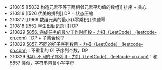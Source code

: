 - 210815 [[5832 构造元素不等于两相邻元素平均值的数组]] 排序 + 贪心
- 210816 [[526 优美的排列]] DP + 状态压缩
- 210817 [[1969 数组元素的最小非零乘积]] 快速幂
- 210818 [[552 学生出勤记录 II]] DP
- 210829  [5856. 完成任务的最少工作时间段 - 力扣（LeetCode） (leetcode-cn.com)](https://leetcode-cn.com/problems/minimum-number-of-work-sessions-to-finish-the-tasks/)：DP + 子集合枚举
- 210829 [5857. 不同的好子序列数目 - 力扣（LeetCode） (leetcode-cn.com)](https://leetcode-cn.com/problems/number-of-unique-good-subsequences/)：不重复的 01 子序列个数，DP
- 210829 [940. 不同的子序列 II - 力扣（LeetCode） (leetcode-cn.com)](https://leetcode-cn.com/problems/distinct-subsequences-ii/)：和 5857 类似，字符串包含小写字母
